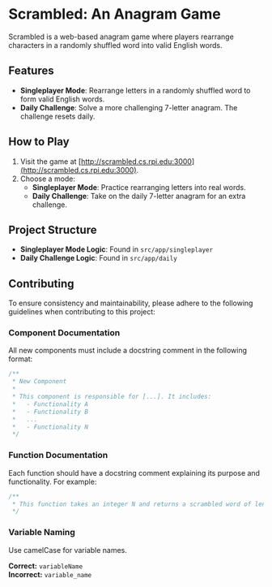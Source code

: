 # Scrambled: An Anagram Game

Scrambled is a web-based anagram game where players rearrange characters in a randomly shuffled word into valid English words.

## Features
- **Singleplayer Mode**: Rearrange letters in a randomly shuffled word to form valid English words.
- **Daily Challenge**: Solve a more challenging 7-letter anagram. The challenge resets daily.

## How to Play
1. Visit the game at [http://scrambled.cs.rpi.edu:3000](http://scrambled.cs.rpi.edu:3000).
2. Choose a mode:
   - **Singleplayer Mode**: Practice rearranging letters into real words.
   - **Daily Challenge**: Take on the daily 7-letter anagram for an extra challenge.

## Project Structure
- **Singleplayer Mode Logic**: Found in `src/app/singleplayer`
- **Daily Challenge Logic**: Found in `src/app/daily`

## Contributing

To ensure consistency and maintainability, please adhere to the following guidelines when contributing to this project:

### Component Documentation
All new components must include a docstring comment in the following format:

```javascript
/**
 * New Component
 *
 * This component is responsible for [...]. It includes:
 *   - Functionality A
 *   - Functionality B
 *   ...
 *   - Functionality N
 */
 ```
### Function Documentation
Each function should have a docstring comment explaining its purpose and functionality. For example:
```javascript
/**
 * This function takes an integer N and returns a scrambled word of length N.
 */
```

### Variable Naming
Use camelCase for variable names.  

**Correct:** `variableName`  
**Incorrect:** `variable_name`
